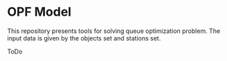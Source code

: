 # OPF Model

This repository presents tools for solving queue optimization problem. The input data is given by the objects set and
stations set.

ToDo

